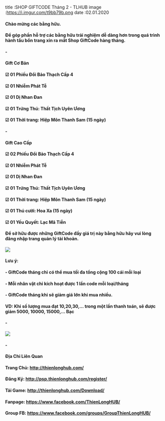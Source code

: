 title :SHOP GIFTCODE Tháng 2 - TLHUB
image :https://i.imgur.com/t9bb79b.png
date  :02.01.2020

#### Chào mừng các bằng hữu.
#### Để góp phần hỗ trợ các bằng hữu trải nghiệm dễ dàng hơn trong quá trình hành tẩu bổn trang xin ra mắt Shop GiftCode hàng tháng.
#### -
#### Gift Cơ Bản
#### ☑ 01 Phiếu Đổi Bảo Thạch Cấp 4
#### ☑ 01 Nhiễm Phát Tễ
#### ☑ 01 Dị Nhan Đan
#### ☑ 01 Trứng Thú: Thất Tịch Uyên Ương
#### ☑ 01 Thời trang: Hiệp Môn Thanh Sam (15 ngày)
#### -
#### Gift Cao Cấp
#### ☑ 02 Phiếu Đổi Bảo Thạch Cấp 4
#### ☑ 01 Nhiễm Phát Tễ
#### ☑ 01 Dị Nhan Đan
#### ☑ 01 Trứng Thú: Thất Tịch Uyên Ương
#### ☑ 01 Thời trang: Hiệp Môn Thanh Sam (15 ngày)
#### ☑ 01 Thú cưỡi: Hoa Xa (15 ngày)
#### ☑ 01 Yếu Quyết: Lạc Mã Tiễn

#### Để sở hữu được những GiftCode đầy giá trị này bằng hữu hãy vui lòng đăng nhập trang quản lý tài khoản.
![](https://i.imgur.com/GBVpGKi.png)
#### Lưu ý:
#### - GiftCode tháng chỉ có thể mua tối đa tổng cộng 100 cái mỗi loại
#### - Mỗi nhân vật chỉ kích hoạt được 1 lần code mỗi loại/tháng
#### - GiftCode tháng khi sẽ giảm giá lớn khi mua nhiều.
#### VD: Khi số lượng mua đạt 10,20,30,... trong một lần thanh toán, sẽ được giảm 5000, 10000, 15000,... Bạc
#### -
![](https://i.imgur.com/yTE21Xf.png)
#### -
#### Địa Chỉ Liên Quan
#### Trang Chủ: http://thienlonghub.com/
#### Đăng Ký: http://psp.thienlonghub.com/register/
#### Tải Game: http://thienlonghub.com/Download/
#### Fanpage: https://www.facebook.com/ThienLongHUB/
#### Group FB: https://www.facebook.com/groups/GroupThienLongHUB/

